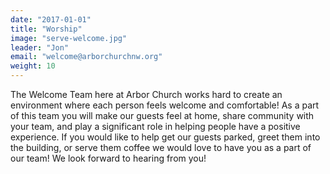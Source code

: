 ```yaml
---
date: "2017-01-01"
title: "Worship"
image: "serve-welcome.jpg"
leader: "Jon"
email: "welcome@arborchurchnw.org"
weight: 10
---
```


The Welcome Team here at Arbor Church works hard to create an environment where each person feels welcome and comfortable! As a part of this team you will make our guests feel at home, share community with your team, and play a significant role in helping people have a positive experience. If you would like to help get our guests parked, greet them into the building, or serve them coffee we would love to have you as a part of our team! We look forward to hearing from you!
